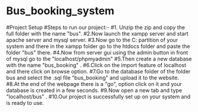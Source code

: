 # Bus_booking_system
#Project Setup
#Steps to run our project:-
#1. Unzip the zip and copy the full folder with the name "bus".
#2.Now launch the xampp server and start apache server and mysql server.
#3.Now go to the C: partition of your system and there in the xampp folder go to the htdocs folder and paste the folder "bus" there.
#4.Now from server gui using the admin button in front of mysql go to the "localhost/phpmyadmin"
#5.Then create a new database with the name "bus_booking" .
#6.Click on the import feature of localhost and there click on browse option.
#7.Go to the database folder of the folder bus and select the .sql file "bus_booking" and upload it to the website.
#8.At the end of the webpage there is a "go", option click on it and your database is created in a few seconds.
#9.Now open a new tab and type "localhost/bus" .
#10.Our project is successfully set up on your system and is ready to use.
